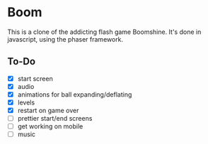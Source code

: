 # Boom

This is a clone of the addicting flash game Boomshine. It's done in javascript, using the phaser framework.

## To-Do
- [x] start screen
- [x] audio
- [x] animations for ball expanding/deflating
- [x] levels
- [x] restart on game over
- [ ] prettier start/end screens
- [ ] get working on mobile
- [ ] music
